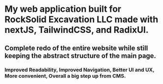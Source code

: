 # My web application built for RockSolid Excavation LLC made with nextJS, TailwindCSS, and RadixUI.
## Complete redo of the entire website while still keeping the abstract structure of the main page.

### Improved Readability, Improved Navigation, Better UI and UX, More convenient, Overall a big step up from CMS.